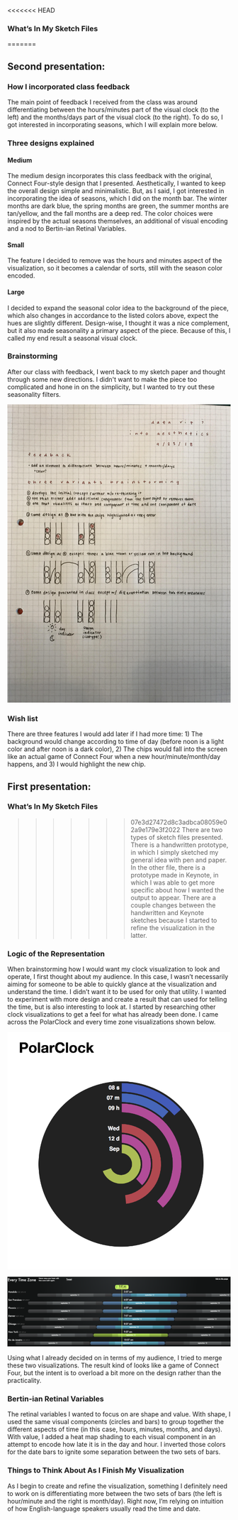 <<<<<<< HEAD
### What’s In My Sketch Files

=======
## Second presentation:

### How I incorporated class feedback

The main point of feedback I received from the class was around differentiating between the hours/minutes part of the visual clock (to the left) and the months/days part of the visual clock (to the right). To do so, I got interested in incorporating seasons, which I will explain more below.

### Three designs explained

#### Medium

The medium design incorporates this class feedback with the original, Connect Four-style design that I presented. Aesthetically, I wanted to keep the overall design simple and minimalistic. But, as I said, I got interested in incorporating the idea of seasons, which I did on the month bar. The winter months are dark blue, the spring months are green, the summer months are tan/yellow, and the fall months are a deep red. The color choices were inspired by the actual seasons themselves, an additional of visual encoding and a nod to Bertin-ian Retinal Variables.

#### Small

The feature I decided to remove was the hours and minutes aspect of the visualization, so it becomes a calendar of sorts, still with the season color encoded.

#### Large

I decided to expand the seasonal color idea to the background of the piece, which also changes in accordance to the listed colors above, expect the hues are slightly different. Design-wise, I thought it was a nice complement, but it also made seasonality a primary aspect of the piece. Because of this, I called my end result a seasonal visual clock.

### Brainstorming

After our class with feedback, I went back to my sketch paper and thought through some new directions. I didn't want to make the piece too complicated and hone in on the simplicity, but I wanted to try out these seasonality filters.

![New Brainstorming](brainstorming2.jpg "Brainstorming Part II")

### Wish list

There are three features I would add later if I had more time: 1) The background would change according to time of day (before noon is a light color and after noon is a dark color), 2) The chips would fall into the screen like an actual game of Connect Four when a new hour/minute/month/day happens, and 3) I would highlight the new chip.

## First presentation:

### What’s In My Sketch Files

>>>>>>> 07e3d27472d8c3adbca08059e02a9e179e3f2022
There are two types of sketch files presented. There is a handwritten prototype, in which I simply sketched my general idea with pen and paper. In the other file, there is a prototype made in Keynote, in which I was able to get more specific about how I wanted the output to appear. There are a couple changes between the handwritten and Keynote sketches because I started to refine the visualization in the latter.

### Logic of the Representation

When brainstorming how I would want my clock visualization to look and operate, I first thought about my audience. In this case, I wasn’t necessarily aiming for someone to be able to quickly glance at the visualization and understand the time. I didn’t want it to be used for only that utility. I wanted to experiment with more design and create a result that can used for telling the time, but is also interesting to look at. I started by researching other clock visualizations to get a feel for what has already been done. I came across the PolarClock and every time zone visualizations shown below.

![PolarClock](polarclock.jpg "PolarClock")

![time_zone](time_zone.jpg "Every Time Zone")

Using what I already decided on in terms of my audience, I tried to merge these two visualizations. The result kind of looks like a game of Connect Four, but the intent is to overload a bit more on the design rather than the practicality.

### Bertin-ian Retinal Variables

The retinal variables I wanted to focus on are shape and value. With shape, I used the same visual components (circles and bars) to group together the different aspects of time (in this case, hours, minutes, months, and days). With value, I added a heat map shading to each visual component in an attempt to encode how late it is in the day and hour. I inverted those colors for the date bars to ignite some separation between the two sets of bars.

### Things to Think About As I Finish My Visualization

As I begin to create and refine the visualization, something I definitely need to work on is differentiating more between the two sets of bars (the left is hour/minute and the right is month/day). Right now, I’m relying on intuition of how English-language speakers usually read the time and date.
